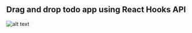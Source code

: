 ## Drag and drop todo app using React Hooks API

![alt text](https://imgur.com/R21HDul "Preview image")
